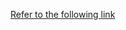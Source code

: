 [Refer to the following link](https://medium.com/@nidhey29/how-did-paypal-handle-a-billion-daily-transactions-with-eight-virtual-machines-76b09ce5455c)